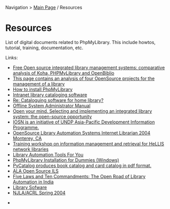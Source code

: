 Navigation > [Main Page](Welcome.md) / Resources

# Resources #

List of digital documents related to PhpMyLibrary. This include howtos, tutorial, training, documentation, etc.

Links:
  * [Free Open source integrated library management systems: comparative analysis of Koha, PHPMyLibrary and OpenBiblio](http://eprints.rclis.org/archive/00008074/)
  * [This page contains an analysis of four OpenSource projects for the management of a library](http://www.geocities.com/marco_corvi/games/kernel/biblio/biblio.txt)
  * [How to install PhpMyLibrary](http://techyteacher.wordpress.com/2007/10/18/how-to-install-phpmylibrary/)
  * [Intranet library cataloging software](http://techyteacher.wordpress.com/2007/10/18/intranet-library-cataloging-software/)
  * [Re: Cataloguing software for home library?](http://lawlibrary.ucdavis.edu/Lawlib/July03/0295.html)
  * [Offline System Administrator Manual](http://lgrc.lga.gov.ph/wiki/index.php/Offline_System_Administrator_Manual)
  * [Open your mind. Selecting and implementing an integrated library system: the open-source opportunity](http://www.eahilconfcluj.ro/docs/1b/chalon&al2006_text.pdf)
  * [IOSN is an initiative of UNDP Asia-Pacific Development Information Programme.](http://www.iosn.net/asean-3/countries/philippines/wiki)
  * [OpenSource Library Automation Systems Internet Librarian 2004 Monterey, CA](http://www.tcnj.edu/~corrado/scholarly/il2004/corrado-il2004.ppt)
  * [Training workshop on information management and retrieval for HeLLIS network libraries](http://whomyanmar.org/EN/Section1_97.htm)
  * [Library Automation Tools For You](http://www.smecc.org/library_automation_tools_for_you.htm)
  * [PhpMyLibrary Installation for Dummies (Windows)](http://www.bcnchainat.ac.th/installationandusergauide.pdf)
  * [PyCatalog produces book catalog and card catalog in pdf format.](http://pycatalog.blogspot.com/)
  * [ALA Open Source ILS](http://www.ala.org/ala/pla/plapubs/technotes/Open_Source_ILS.pdf)
  * [Five Laws and Ten Commandments: The Open Road of Library Automation in India](https://drtc.isibang.ac.in/bitstream/1849/409/1/open%20road_main_theme_psm_LDL.pdf)
  * [Library Sofware](http://www.geocities.com/iranlibrary/psoftwareworld.htm)
  * [NJLA/ACRL Spring 2004](http://www.njla.org/njacrl/Spring_04.pdf)






-